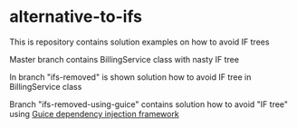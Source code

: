 # alternative-to-ifs
This is repository contains solution examples on how to avoid IF trees

Master branch contains BillingService class with nasty IF tree

In branch "ifs-removed" is shown solution how to avoid IF tree in BillingService class

Branch "ifs-removed-using-guice" contains solution how to avoid "IF tree" using [Guice dependency injection framework](https://www.google.com)
